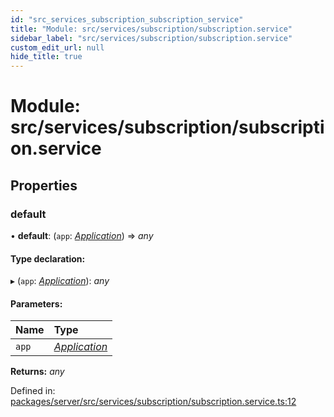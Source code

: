 ```yaml
---
id: "src_services_subscription_subscription_service"
title: "Module: src/services/subscription/subscription.service"
sidebar_label: "src/services/subscription/subscription.service"
custom_edit_url: null
hide_title: true
---
```


# Module: src/services/subscription/subscription.service

## Properties

### default

• **default**: (`app`: [*Application*](src_declarations.md#application)) => *any*

#### Type declaration:

▸ (`app`: [*Application*](src_declarations.md#application)): *any*

#### Parameters:

Name | Type |
:------ | :------ |
`app` | [*Application*](src_declarations.md#application) |

**Returns:** *any*

Defined in: [packages/server/src/services/subscription/subscription.service.ts:12](https://github.com/xr3ngine/xr3ngine/blob/66a84a950/packages/server/src/services/subscription/subscription.service.ts#L12)
